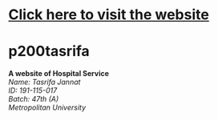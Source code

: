 # <a href="#">Click here to visit the website</a>
# p200tasrifa
<b>A website of Hospital Service</b> <br>
<i>Name: Tasrifa Jannat <br>
ID: 191-115-017 <br>
Batch: 47th (A) <br>
Metropolitan University<i> <br>
